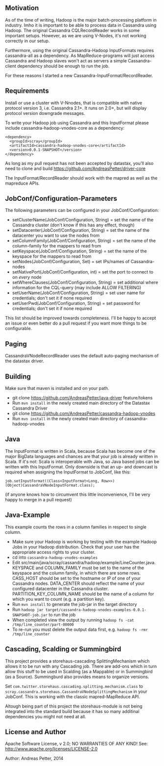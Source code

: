 Motivation
----------
As of the time of writing, Hadoop is the major batch-processing platform in
industry. Imho it is important to be able to process data in Cassandra using
Hadoop. The original Cassandra CQLRecordReader works in some important
setups. However, as we are using V-Nodes, it's not working correctly in our setup.

Furthermore, using the original Cassandra-Hadoop InputFormats requires cassandra-all
as a dependency. As MapReduce-programs will just access Cassandra and Hadoop slaves 
won't act as servers a simple Cassandra-client dependency should be enough to run the job.

For these reasons I started a new Cassandra-InputFormat/RecordReader.

Requirements
------------
Install or use a cluster with V-Nnodes, that is compatible with native protocol version
3, i.e. Cassandra 2.1+. It runs on 2.0+, but will display protocol version
downgrade messages.

To write your Hadoop job using Cassandra and this InputFormat please include 
cassandra-hadoop-vnodes-core as a dependency:
```
<dependency>
  <groupId>scray</groupId>
  <artifactId>cassandra-hadoop-vnodes-core</artifactId>
  <version>0.0.1-SNAPSHOT</version>
</dependency>
```

As long as my pull request has not been accepted by datastax, you'll also need to clone
and build https://github.com/AndreasPetter/driver-core

The InputFormat/RecordReader should work with the mapred as well as the mapreduce APIs.

JobConf/Configuration-Parameters
--------------------------------
The following parameters can be configured in your JobConf/Configuration:

* setClusterName(JobConf/Configuration, String) = set the name of the Cassandra cluster (don't know if this has any effect, though)
* setDatacenter(JobConf/Configuration, String) = set the name of the datacenter you want to use the nodes from
* setColumnFamily(JobConf/Configuration, String) = set the name of the column-family for the mappers to read from
* setKeyspace(JobConf/Configuration, String) = set the name of the keyspace for the mappers to read from
* setNodes(JobConf/Configuration, Set<String>) = set IPs/names of Cassandra-nodes
* setNativePort(JobConf/Configuration, int) = set the port to connect to on *every* node
* setWhereClauses(JobConf/Configuration, String) = set additional where information for the CQL-query (may include ALLOW FILTERING)
* setUserName(JobConf/Configuration, String) = set user name for credentials; don't set it if none required
* setUserPwd(JobConf/Configuration, String) = set password for credentials; don't set it if none required

This list should be improved towards completeness. I'll be happy to accept an issue or even better do a pull
request if you want more things to be configurable.

Paging
------
CassandraVNodeRecordReader uses the default auto-paging mechanism of the datastax driver.

Building
--------
Make sure that maven is installed and on your path.
* git clone https://github.com/AndreasPetter/java-driver feature/tokens
* Run ```mvn install``` in the newly created main directory of the Datastax Cassandra Driver
* git clone https://github.com/AndreasPetter/cassandra-hadoop-vnodes
* Run ```mvn install``` in the newly created main directory of cassandra-hadoop-vnodes

Java
----
The InputFormat is written in Scala, because Scala has become one of the major
BigData languages and chances are that your job is already written in Scala. If it's
not: Scala is interoperable with Java, so Java based jobs can be written with
this InputFormat. Only downside is that an up- and downcast is required when assigning
the InputFormat to JobConf, like this:

```job.setInputFormat((Class<InputFormat<Long, Row>>)(Object)CassandraVNodeInputFormat.class);```

(if anyone knows how to circumvent this little inconvenience, I'll be very happy to 
merge in a pull request)

Java-Example
------------
This example counts the rows in a column families in respect to single column.
* Make sure your Hadoop is working by testing with the example Hadoop Jobs in your Hadoop
distribution. Check that your user has the appropriate access rights to your cluster.
* cd into ```cassandra-hadoop-vnodes-examples```
* Edit src/main/java/scray/cassandra/hadoop/example/LineCounter.java. KEYSPACE and COLUMN_FAMILY must 
be set to the name of the keyspace and the column family, in which there are some rows. CASS_HOST should
be set to the hostname or IP of one of your Cassandra nodes. DATA_CENTER should reflect the name of your
configured datacenter in the Cassandra cluster. PARTITION_KEY_COLUMN_NAME should be the name of a column 
for which you want to count (e.g. a partition key).
* Run ```mvn install``` to generate the job-jar in the target directory
* Run ```hadoop jar target/cassandra-hadoop-vnodes-examples-0.0.1-SNAPSHOT-job.jar``` to run the job
* When completed view the output by running ```hadoop fs -cat /tmp/line_counter/part-00000```
* To re-run you must delete the output data first, e.g. ```hadoop fs -rmr /tmp/line_counter```

Cascading, Scalding or Summingbird
----------------------------------
This project provides a storehaus-cascading SplittingMechanism which allows it to be
run with any Cascading job. There are add-ons which in turn allow this stuff to be
used in Scalding (as a Mappable) or in Summingbird (as a Source). Summingburd also
provides means to organize versions.

Set ```com.twitter.storehaus.cascading.splitting.mechanism.class``` to
```scray.cassandra.storehaus.CassandraVNodeSplittingMechanism``` in your JobConf. This is
working with the classic mapred-MapReduce API.

Altough being part of this project the storehaus-module is not being integrated into
the standard build because it has so many additinal dependencies you might not need
at all.

License and Author
------------------
Apache Software License, v 2.0; NO WARRANTIES OF ANY KIND! See: http://www.apache.org/licenses/LICENSE-2.0

Author: Andreas Petter, 2014


